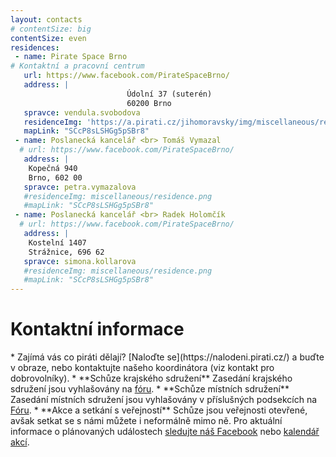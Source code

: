 ```yaml
---
layout: contacts
# contentSize: big
contentSize: even
residences:
 - name: Pirate Space Brno
# Kontaktní a pracovní centrum
   url: https://www.facebook.com/PirateSpaceBrno/
   address: |
                          Údolní 37 (suterén)
                          60200 Brno
   spravce: vendula.svobodova
   residenceImg: 'https://a.pirati.cz/jihomoravsky/img/miscellaneous/residence.png'
   mapLink: "SCcP8sLSHGg5pSBr8"
 - name: Poslanecká kancelář <br> Tomáš Vymazal
  # url: https://www.facebook.com/PirateSpaceBrno/
   address: |
    Kopečná 940
    Brno, 602 00
   spravce: petra.vymazalova
   #residenceImg: miscellaneous/residence.png
   #mapLink: "SCcP8sLSHGg5pSBr8"
 - name: Poslanecká kancelář <br> Radek Holomčík
  # url: https://www.facebook.com/PirateSpaceBrno/
   address: |
    Kostelní 1407
    Strážnice, 696 62
   spravce: simona.kollarova
   #residenceImg: miscellaneous/residence.png
   #mapLink: "SCcP8sLSHGg5pSBr8"
---
```



<div class="o-section-header o-section-header--indented">
  <h1 class="t-h2-alt">Kontaktní informace</h1>
</div>
* Zajímá vás co piráti dělají? [Naloďte se](https://nalodeni.pirati.cz/) a buďte v obraze, nebo kontaktujte našeho koordinátora (viz kontakt pro dobrovolníky).
* **Schůze krajského sdružení** Zasedání krajského sdružení jsou vyhlašovány na <a href="https://forum.pirati.cz/viewforum.php?f=567" target="_blank">fóru</a>.
* **Schůze místních sdružení** Zasedání místních sdružení jsou vyhlašovány v příslušných podsekcích na <a href="https://forum.pirati.cz/viewforum.php?f=589&sid=5d5208f19575021e0302aa8867091462" target="_blank">Fóru</a>.
* **Akce a setkání s veřejností** Schůze jsou veřejnosti otevřené, avšak setkat se s námi můžete i neformálně mimo ně. Pro aktuální informace o plánovaných událostech <a href="https://www.facebook.com/CPS.JMK/" target="_blank">sledujte náš Facebook</a> nebo <a href="https://calendar.google.com/calendar/embed?src=aab301nnugmna65grbnt6jv18k%40group.calendar.google.com&ctz=Europe%2FPrague">kalendář akcí</a>.


